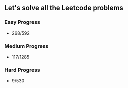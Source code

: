 
## Let's solve all the Leetcode problems

### Easy Progress
* 268/592

### Medium Progress
* 117/1285

### Hard Progress
* 9/530
